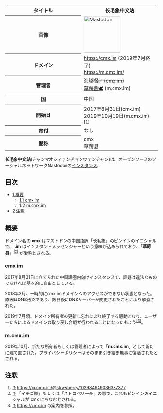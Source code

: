 <div>

<table>
<colgroup>
<col style="width: 50%" />
<col style="width: 50%" />
</colgroup>
<tbody>
<tr class="header">
<th>タイトル</th>
<th><strong>长毛象中文站</strong></th>
</tr>

<tr class="odd">
<th>画像</th>
<td><a href="/%E3%83%95%E3%82%A1%E3%82%A4%E3%83%AB:Mastodon_logo.png" title="Mastodon"><img src="/images/thumb/0/00/Mastodon_logo.png/120px-Mastodon_logo.png" srcset="/images/thumb/0/00/Mastodon_logo.png/180px-Mastodon_logo.png 1.5x, /images/0/00/Mastodon_logo.png 2x" width="120" height="120" alt="Mastodon" /></a></td>
</tr>
<tr class="even">
<th scope="row">ドメイン</th>
<td><a href="https://cmx.im" rel="nofollow">https://cmx.im</a> (2019年7月終了)<br />
<a href="https://m.cmx.im/" rel="nofollow">https://m.cmx.im/</a></td>
</tr>
<tr class="odd">
<th scope="row">管理者</th>
<td><del><a href="https://cmx.im/@haisenberg" rel="nofollow">海嘟督✅</a> (cmx.im)</del><br />
<a href="https://m.cmx.im/@strawberry" rel="nofollow">草莓酱🕊️</a> (m.cmx.im)</td>
</tr>
<tr class="even">
<th scope="row">国</th>
<td>中国</td>
</tr>
<tr class="odd">
<th scope="row">開始日</th>
<td>2017年8月31日(cmx.im)<br />
2019年10月19日(m.cmx.im) <sup><a href="#cite_note-1">[1]</a></sup></td>
</tr>
<tr class="even">
<th scope="row">寄付</th>
<td>なし</td>
</tr>
<tr class="odd">
<th scope="row">愛称</th>
<td>cmx<br />
草莓县</td>
</tr>
</tbody>
</table>

**长毛象中文站**(チャンマオシィァンヂョンウェンヂャン)は、オープンソースのソーシャルネットワークMastodonの[インスタンス](/%E3%82%A4%E3%83%B3%E3%82%B9%E3%82%BF%E3%83%B3%E3%82%B9 "インスタンス")。

<div>

<div lang="ja" dir="ltr">

## 目次

</div>

-   [1 概要](#.E6.A6.82.E8.A6.81)
    -   [1.1 cmx.im](#cmx.im)
    -   [1.2 m.cmx.im](#m.cmx.im)
-   [2 注釈](#.E6.B3.A8.E9.87.88)

</div>

## 概要

ドメイン名の **cmx** はマストドンの中国語訳「长毛象」のピンインのイニシャルで、 **.im** はインスタントメッセンジャーという意味が込められており、「**草莓县**」<sup>[\[2\]](#cite_note-2)</sup> が愛称とされる。

### cmx.im

2017年8月31日に立てられた中国語圏内向けインスタンスで、話題は違法なものでなければ基本的に自由としている。

2018年3月、一時的にcmx.imドメインへのアクセスができない状態となった。原因はDNS汚染であり、数日後にDNSサーバーが変更されたことにより解消された。

2019年7月頃、ドメイン所有者の更新し忘れにより終了する騒動となり、ユーザーたちによるドメインの取り戻し合戦が行われることになったもよう<sup>[\[3\]](#cite_note-3)</sup>。

### m.cmx.im

2019年10月、新たな所有者もしくは管理者によって「**m.cmx.im**」として新たに建て直された。プライバシーポリシーはそのまま引き継ぎ無事に復活されたとされる。

## 注釈

<div>

1.  [↑](#cite_ref-1) <a href="https://m.cmx.im/@strawberry/102984949036387377" rel="nofollow">https://m.cmx.im/@strawberry/102984949036387377</a>
2.  [↑](#cite_ref-2) 「イチゴ郡」もしくは「ストロベリー州」の意で、これもピンインのイニシャルが cmx にちなむとされる。
3.  [↑](#cite_ref-3) <a href="https://cmx.im" rel="nofollow">https://cmx.im</a> の案内を参照。

</div>

</div>
